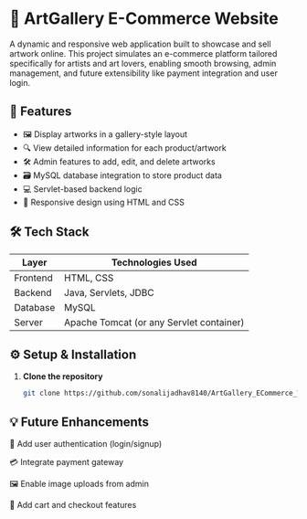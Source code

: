 # 🎨 ArtGallery E-Commerce Website

A dynamic and responsive web application built to showcase and sell artwork online. This project simulates an e-commerce platform tailored specifically for artists and art lovers, enabling smooth browsing, admin management, and future extensibility like payment integration and user login.

## 🚀 Features

- 🖼️ Display artworks in a gallery-style layout
- 🔍 View detailed information for each product/artwork
- 🛠️ Admin features to add, edit, and delete artworks
- 🗃️ MySQL database integration to store product data
- 💻 Servlet-based backend logic
- 📱 Responsive design using HTML and CSS

## 🛠️ Tech Stack

| Layer          | Technologies Used                   |
|----------------|-------------------------------------|
| Frontend       | HTML, CSS                           |
| Backend        | Java, Servlets, JDBC                |
| Database       | MySQL                               |
| Server         | Apache Tomcat (or any Servlet container) |


## ⚙️ Setup & Installation

1. **Clone the repository**
   ```bash
   git clone https://github.com/sonalijadhav8140/ArtGallery_ECommerce_WebBase_Application.git

## 💡 Future Enhancements
🔐 Add user authentication (login/signup)

💳 Integrate payment gateway

🖼️ Enable image uploads from admin

🛒 Add cart and checkout features
